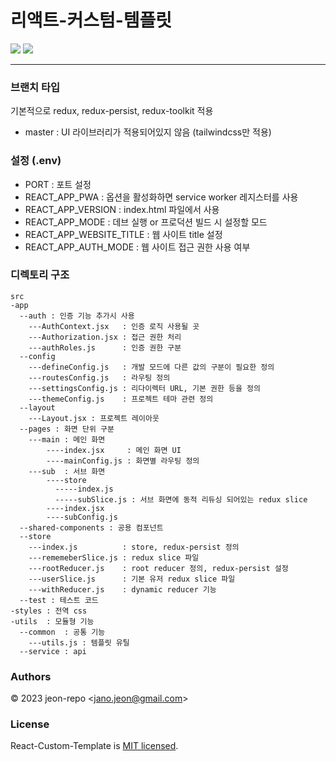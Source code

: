 # 리액트-커스텀-템플릿

<img src="https://img.shields.io/badge/Author-jeon--repo-blue"> <img src="https://img.shields.io/badge/License-MIT-brightgreen">

---
### 브랜치 타입
기본적으로 redux, redux-persist, redux-toolkit 적용
- master : UI 라이브러리가 적용되어있지 않음 (tailwindcss만 적용)

### 설정 (.env)
- PORT : 포트 설정
- REACT_APP_PWA : 옵션을 활성화하면 service worker 레지스터를 사용
- REACT_APP_VERSION : index.html 파일에서 사용
- REACT_APP_MODE : 데브 실행 or 프로덕션 빌드 시 설정할 모드
- REACT_APP_WEBSITE_TITLE : 웹 사이트 title 설정
- REACT_APP_AUTH_MODE : 웹 사이트 접근 권한 사용 여부

### 디렉토리 구조
```
src
-app
  --auth : 인증 기능 추가시 사용
    ---AuthContext.jsx   : 인증 로직 사용될 곳
    ---Authorization.jsx : 접근 권한 처리
    ---authRoles.js      : 인증 권한 구분
  --config
    ---defineConfig.js   : 개발 모드에 다른 값의 구분이 필요한 정의
    ---routesConfig.js   : 라우팅 정의
    ---settingsConfig.js : 리다이렉터 URL, 기본 권한 등을 정의
    ---themeConfig.js    : 프로젝트 테마 관련 정의
  --layout
    ---Layout.jsx : 프로젝트 레이아웃
  --pages : 화면 단위 구분
    ---main : 메인 화면
        ----index.jsx     : 메인 화면 UI
        ----mainConfig.js : 화면별 라우팅 정의
    ---sub  : 서브 화면
        ----store
          -----index.js
          -----subSlice.js : 서브 화면에 동적 리듀싱 되어있는 redux slice
        ----index.jsx
        ----subConfig.js
  --shared-components : 공용 컴포넌트
  --store
    ---index.js          : store, redux-persist 정의
    ---rememeberSlice.js : redux slice 파일
    ---rootReducer.js    : root reducer 정의, redux-persist 설정
    ---userSlice.js      : 기본 유저 redux slice 파일
    ---withReducer.js    : dynamic reducer 기능
  --test : 테스트 코드
-styles : 전역 css
-utils  : 모듈형 기능
  --common  : 공통 기능
    ---utils.js : 템플릿 유틸
  --service : api
```

### Authors
© 2023 jeon-repo <<jano.jeon@gmail.com>>
### License
React-Custom-Template is [MIT licensed](https://github.com/jeon-repo/React-Custom-Template/blob/master/license.md).
